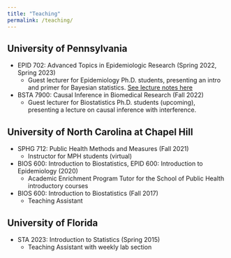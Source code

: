 ```yaml
---
title: "Teaching"
permalink: /teaching/
---
```


## University of Pennsylvania
- EPID 702: Advanced Topics in Epidemiologic Research (Spring 2022, Spring 2023)
  - Guest lecturer for Epidemiology Ph.D. students, presenting an intro and primer for Bayesian statistics. [See lecture notes here](http://bblette1.github.io/files/bayes-short-primer.html)
- BSTA 7900: Causal Inference in Biomedical Research (Fall 2022)
  - Guest lecturer for Biostatistics Ph.D. students (upcoming), presenting a lecture on causal inference with interference.

## University of North Carolina at Chapel Hill
- SPHG 712: Public Health Methods and Measures (Fall 2021)
  - Instructor for MPH students (virtual)
- BIOS 600: Introduction to Biostatistics, EPID 600: Introduction to Epidemiology (2020)
  - Academic Enrichment Program Tutor for the School of Public Health introductory courses
- BIOS 600: Introduction to Biostatistics (Fall 2017)
  - Teaching Assistant

## University of Florida
- STA 2023: Introduction to Statistics (Spring 2015)
  - Teaching Assistant with weekly lab section
